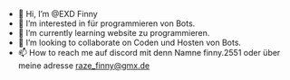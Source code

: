 - 👋 Hi, I’m @EXD Finny
- 👀 I’m interested in für programmieren von Bots.
- 🌱 I’m currently learning  website zu programmieren.
- 💞️ I’m looking to collaborate on Coden und Hosten von Bots.
- 📫 How to reach me auf discord mit denn Namne finny.2551 oder über meine adresse raze_finny@gmx.de

<!---
bigfivefm/bigfivefm is a ✨ special ✨ repository because its `README.md` (this file) appears on your GitHub profile.
You can click the Preview link to take a look at your changes.
--->
